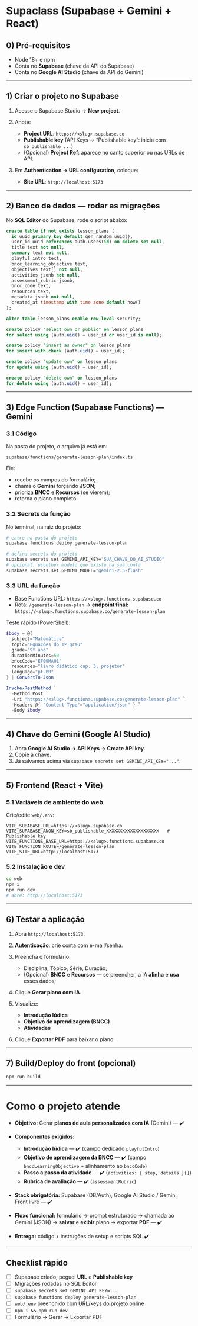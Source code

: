 # Supaclass (Supabase + Gemini + React)

## 0) Pré-requisitos

* Node 18+ e npm
* Conta no **Supabase** (chave da API do Supabase)
* Conta no **Google AI Studio** (chave da API do Gemini)

---

## 1) Criar o projeto no Supabase

1. Acesse o Supabase Studio → **New project**.

2. Anote:

   * **Project URL**: `https://<slug>.supabase.co`
   * **Publishable key** (API Keys → “Publishable key”: inicia com `sb_publishable_...`)
   * (Opcional) **Project Ref**: aparece no canto superior ou nas URLs de API.

3. Em **Authentication → URL configuration**, coloque:

   * **Site URL**: `http://localhost:5173`

---

## 2) Banco de dados — rodar as migrações

No **SQL Editor** do Supabase, rode o script abaixo:

```sql
create table if not exists lesson_plans (
  id uuid primary key default gen_random_uuid(),
  user_id uuid references auth.users(id) on delete set null,
  title text not null,
  summary text not null,
  playful_intro text,
  bncc_learning_objective text, 
  objectives text[] not null,
  activities jsonb not null,
  assessment_rubric jsonb,   
  bncc_code text,
  resources text,
  metadata jsonb not null,   
  created_at timestamp with time zone default now()
);

alter table lesson_plans enable row level security;

create policy "select own or public" on lesson_plans
for select using (auth.uid() = user_id or user_id is null);

create policy "insert as owner" on lesson_plans
for insert with check (auth.uid() = user_id);

create policy "update own" on lesson_plans
for update using (auth.uid() = user_id);

create policy "delete own" on lesson_plans
for delete using (auth.uid() = user_id);
```

---

## 3) Edge Function (Supabase Functions) — Gemini

### 3.1 Código

Na pasta do projeto, o arquivo já está em:

```
supabase/functions/generate-lesson-plan/index.ts
```

Ele:

* recebe os campos do formulário;
* chama o **Gemini** forçando **JSON**;
* prioriza **BNCC** e **Recursos** (se vierem);
* retorna o plano completo.

### 3.2 Secrets da função

No terminal, na raiz do projeto:

```bash
# entre na pasta do projeto
supabase functions deploy generate-lesson-plan

# defina secrets do projeto
supabase secrets set GEMINI_API_KEY="SUA_CHAVE_DO_AI_STUDIO"
# opcional: escolher modelo que existe na sua conta
supabase secrets set GEMINI_MODEL="gemini-2.5-flash"
```

### 3.3 URL da função
* Base Functions URL: `https://<slug>.functions.supabase.co`
* Rota: `/generate-lesson-plan`
  → **endpoint final:** `https://<slug>.functions.supabase.co/generate-lesson-plan`

Teste rápido (PowerShell):

```powershell
$body = @{
  subject="Matemática"
  topic="Equações do 1º grau"
  grade="9º ano"
  durationMinutes=50
  bnccCode="EF09MA01"
  resources="livro didático cap. 3; projetor"
  language="pt-BR"
} | ConvertTo-Json

Invoke-RestMethod `
  -Method Post `
  -Uri "https://<slug>.functions.supabase.co/generate-lesson-plan" `
  -Headers @{ "Content-Type"="application/json" } `
  -Body $body
```

---

## 4) Chave do Gemini (Google AI Studio)

1. Abra **Google AI Studio → API Keys → Create API key**.
2. Copie a chave.
3. Já salvamos acima via `supabase secrets set GEMINI_API_KEY="..."`.

---

## 5) Frontend (React + Vite)

### 5.1 Variáveis de ambiente do **web**

Crie/edite `web/.env`:

```
VITE_SUPABASE_URL=https://<slug>.supabase.co
VITE_SUPABASE_ANON_KEY=sb_publishable_XXXXXXXXXXXXXXXXXXXX   # Publishable key
VITE_FUNCTIONS_BASE_URL=https://<slug>.functions.supabase.co
VITE_FUNCTION_ROUTE=/generate-lesson-plan
VITE_SITE_URL=http://localhost:5173
```

### 5.2 Instalação e dev

```bash
cd web
npm i
npm run dev
# abre: http://localhost:5173
```

---

## 6) Testar a aplicação

1. Abra `http://localhost:5173`.
2. **Autenticação**: crie conta com e-mail/senha.
3. Preencha o formulário:

   * Disciplina, Tópico, Série, Duração;
   * (Opcional) **BNCC** e **Recursos** — se preencher, a IA **alinha** e **usa** esses dados;
4. Clique **Gerar plano com IA**.
5. Visualize:

   * **Introdução lúdica**
   * **Objetivo de aprendizagem (BNCC)**
   * **Atividades**
6. Clique **Exportar PDF** para baixar o plano.

---

## 7) Build/Deploy do front (opcional)

```bash
npm run build
```

---

# Como o projeto atende

* **Objetivo:** Gerar **planos de aula personalizados com IA** (Gemini) — ✔️
* **Componentes exigidos:**

  * **Introdução lúdica** — ✔️ (campo dedicado `playfulIntro`)
  * **Objetivo de aprendizagem da BNCC** — ✔️ (campo `bnccLearningObjective` + alinhamento ao `bnccCode`)
  * **Passo a passo da atividade** — ✔️ (`activities: { step, details }[]`)
  * **Rubrica de avaliação** — ✔️ (`assessmentRubric`)
* **Stack obrigatória:** Supabase (DB/Auth), Google AI Studio / Gemini, Front livre — ✔️
* **Fluxo funcional:** formulário → prompt estruturado → chamada ao Gemini (JSON) → **salvar** e **exibir** plano → exportar **PDF** — ✔️
* **Entrega:** código + instruções de setup e scripts SQL ✔️

---

## Checklist rápido

* [ ] Supabase criado; peguei **URL** e **Publishable key**
* [ ] Migrações rodadas no SQL Editor
* [ ] `supabase secrets set GEMINI_API_KEY=...`
* [ ] `supabase functions deploy generate-lesson-plan`
* [ ] `web/.env` preenchido com URL/keys do projeto online
* [ ] `npm i && npm run dev`
* [ ] Formulário → Gerar → Exportar PDF

